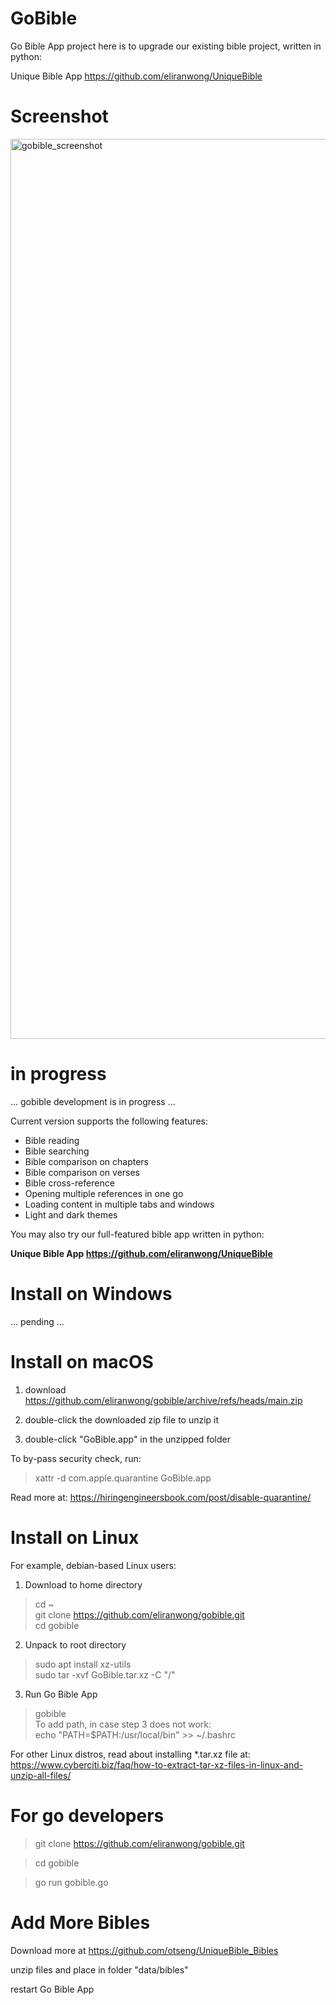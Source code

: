 # GoBible

Go Bible App project here is to upgrade our existing bible project, written in python:

Unique Bible App https://github.com/eliranwong/UniqueBible

# Screenshot

<img width="1440" alt="gobible_screenshot" src="https://user-images.githubusercontent.com/25262722/205455063-247152e2-9cdc-4624-8738-c678a5e25f7e.png">

# in progress

... gobible development is in progress ...

Current version supports the following features:
* Bible reading
* Bible searching
* Bible comparison on chapters
* Bible comparison on verses
* Bible cross-reference
* Opening multiple references in one go
* Loading content in multiple tabs and windows
* Light and dark themes

You may also try our full-featured bible app written in python:

<b>Unique Bible App https://github.com/eliranwong/UniqueBible</b>

# Install on Windows

... pending ...

# Install on macOS

1) download https://github.com/eliranwong/gobible/archive/refs/heads/main.zip

2) double-click the downloaded zip file to unzip it

3) double-click "GoBible.app" in the unzipped folder

To by-pass security check, run:

> xattr -d com.apple.quarantine GoBible.app

Read more at: https://hiringengineersbook.com/post/disable-quarantine/

# Install on Linux

For example, debian-based Linux users:

1) Download to home directory<br>
> cd ~<br>
> git clone https://github.com/eliranwong/gobible.git<br>
> cd gobible<br>
2) Unpack to root directory<br>
> sudo apt install xz-utils<br>
> sudo tar -xvf GoBible.tar.xz -C "/"<br>
3) Run Go Bible App<br>
> gobible<br>
To add path, in case step 3 does not work:<br>
> echo "PATH=$PATH:/usr/local/bin" >> ~/.bashrc

For other Linux distros, read about installing *.tar.xz file at:
https://www.cyberciti.biz/faq/how-to-extract-tar-xz-files-in-linux-and-unzip-all-files/

# For go developers

> git clone https://github.com/eliranwong/gobible.git

> cd gobible

> go run gobible.go

# Add More Bibles

Download more at https://github.com/otseng/UniqueBible_Bibles

unzip files and place in folder "data/bibles"

restart Go Bible App

